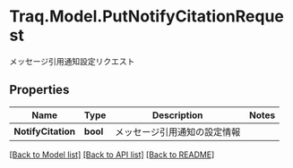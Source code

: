 # Traq.Model.PutNotifyCitationRequest
メッセージ引用通知設定リクエスト

## Properties

Name | Type | Description | Notes
------------ | ------------- | ------------- | -------------
**NotifyCitation** | **bool** | メッセージ引用通知の設定情報 | 

[[Back to Model list]](../README.md#documentation-for-models) [[Back to API list]](../README.md#documentation-for-api-endpoints) [[Back to README]](../README.md)

